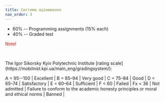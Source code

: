 ```yaml
---
title: Система оцiнювання
nav_order: 3
---
```



- 60% -- Programming assignments (15% each)
- 40% -- Graded test



<summary>
<font color="red">
Note!</font> <font color="white">The requisition of admission to semester control (Graded test) is

 <p align="center"> 
 Programming assignments ≥ 36%
</p>
</font>
</summary>
The Igor Sikorsky Kyiv Polytechnic Institute [rating scale](https://mobilnist.kpi.ua/main_eng/gradingsystem/):

A = 95--100 | Excellent |
B = 85–94 | Very good |
C = 75–84 | Good |
D = 65–74 | Satisfactory |
E = 60–64 | Sufficient |
F < 60 | Failed |
Fx < 36 | Not admitted |
Failure to conform to the academic honesty principles or moral and ethical norms | Banned |
